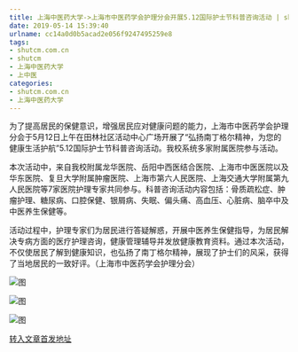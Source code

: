 ```yaml
---
title: 上海中医药大学->上海市中医药学会护理分会开展5.12国际护士节科普咨询活动 | shutcm.com.cn
date: 2019-05-14 15:39:40
urlname: cc14a0d0b5acad2e056f9247495259e8
tags: 
- shutcm.com.cn
- shutcm
- 上海中医药大学
- 上中医
categories:
- shutcm.com.cn
- 上海中医药大学
---
```



为了提高居民的保健意识，增强居民应对健康问题的能力，上海市中医药学会护理分会于5月12日上午在田林社区活动中心广场开展了“弘扬南丁格尔精神，为您的健康生活护航”5.12国际护士节科普咨询活动。我校系统多家附属医院参与活动。

本次活动中，来自我校附属龙华医院、岳阳中西医结合医院、上海市中医医院以及华东医院、复旦大学附属肿瘤医院、上海市第六人民医院、上海交通大学附属第九人民医院等7家医院护理专家共同参与。科普咨询活动内容包括：骨质疏松症、肿瘤护理、糖尿病、口腔保健、银屑病、失眠、偏头痛、高血压、心脏病、脑卒中及中医养生保健等。

活动过程中，护理专家们为居民进行答疑解惑，开展中医养生保健指导，为居民解决专病方面的医疗护理咨询，健康管理辅导并发放健康教育资料。通过本次活动，不仅使居民了解到健康知识，也弘扬了南丁格尔精神，展现了护士们的风采，获得了当地居民的一致好评。（上海市中医药学会护理分会）



![图](http://www.shutcm.edu.cn/_upload/article/images/c9/02/daf10ce44867a5b74f5de8ded75d/b697edf2-584e-442b-8736-4b29cd409e5f.jpg)

![图](http://www.shutcm.edu.cn/_upload/article/images/c9/02/daf10ce44867a5b74f5de8ded75d/1a3221a6-8bfc-4500-b0a8-dba92867d9c2.jpg)

![图](http://www.shutcm.edu.cn/_upload/article/images/c9/02/daf10ce44867a5b74f5de8ded75d/4f5858be-fdcb-4cbc-badb-a7e0d9d9e614.jpg)

[转入文章首发地址](http://www.shutcm.edu.cn/2019/0514/c973a104329/page.htm)